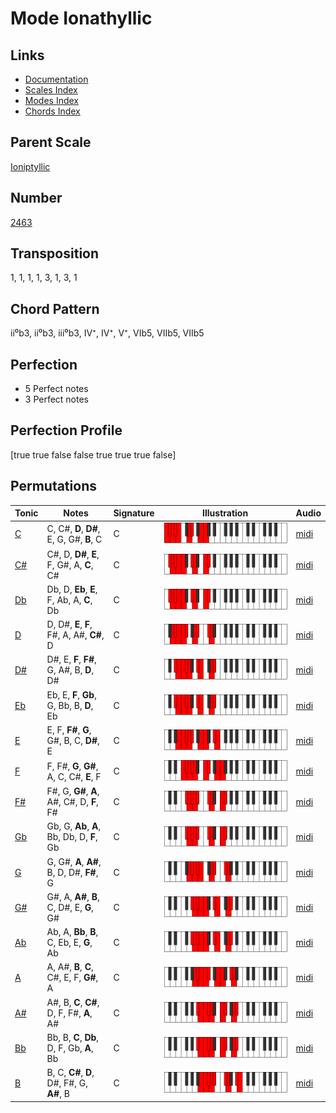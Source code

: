 # Mode Ionathyllic

## Links

- [Documentation](README.md)
- [Scales Index](Scales.md)
- [Modes Index](Modes.md)
- [Chords Index](Chords.md)

## Parent Scale

[Ioniptyllic](ScaleIoniptyllic.md)

## Number

[2463](https://ianring.com/musictheory/scales/2463)

## Transposition

1, 1, 1, 1, 3, 1, 3, 1

## Chord Pattern

ii⁰b3, ii⁰b3, iii⁰b3, IV⁺, IV⁺, V⁺, VIb5, VIIb5, VIIb5

## Perfection

- 5 Perfect notes
- 3 Perfect notes

## Perfection Profile

[true true false false true true true false]

## Permutations

| Tonic | Notes | Signature | Illustration | Audio |
|-------|-------|-----------|--------------|-------|
| [C](ModeCNaturalIonathyllic.md) | C, C#, **D**, **D#**, E, G, G#, **B**, C | C | ![CNaturalIonathyllic](ModeCNaturalIonathyllic.png) | [midi](https://github.com/edipermadi/music/blob/main/docs/ModeCNaturalIonathyllic.mid?raw=true) |
| [C#](ModeCSharpIonathyllic.md) | C#, D, **D#**, **E**, F, G#, A, **C**, C# | C | ![CSharpIonathyllic](ModeCSharpIonathyllic.png) | [midi](https://github.com/edipermadi/music/blob/main/docs/ModeCSharpIonathyllic.mid?raw=true) |
| [Db](ModeDFlatIonathyllic.md) | Db, D, **Eb**, **E**, F, Ab, A, **C**, Db | C | ![DFlatIonathyllic](ModeDFlatIonathyllic.png) | [midi](https://github.com/edipermadi/music/blob/main/docs/ModeDFlatIonathyllic.mid?raw=true) |
| [D](ModeDNaturalIonathyllic.md) | D, D#, **E**, **F**, F#, A, A#, **C#**, D | C | ![DNaturalIonathyllic](ModeDNaturalIonathyllic.png) | [midi](https://github.com/edipermadi/music/blob/main/docs/ModeDNaturalIonathyllic.mid?raw=true) |
| [D#](ModeDSharpIonathyllic.md) | D#, E, **F**, **F#**, G, A#, B, **D**, D# | C | ![DSharpIonathyllic](ModeDSharpIonathyllic.png) | [midi](https://github.com/edipermadi/music/blob/main/docs/ModeDSharpIonathyllic.mid?raw=true) |
| [Eb](ModeEFlatIonathyllic.md) | Eb, E, **F**, **Gb**, G, Bb, B, **D**, Eb | C | ![EFlatIonathyllic](ModeEFlatIonathyllic.png) | [midi](https://github.com/edipermadi/music/blob/main/docs/ModeEFlatIonathyllic.mid?raw=true) |
| [E](ModeENaturalIonathyllic.md) | E, F, **F#**, **G**, G#, B, C, **D#**, E | C | ![ENaturalIonathyllic](ModeENaturalIonathyllic.png) | [midi](https://github.com/edipermadi/music/blob/main/docs/ModeENaturalIonathyllic.mid?raw=true) |
| [F](ModeFNaturalIonathyllic.md) | F, F#, **G**, **G#**, A, C, C#, **E**, F | C | ![FNaturalIonathyllic](ModeFNaturalIonathyllic.png) | [midi](https://github.com/edipermadi/music/blob/main/docs/ModeFNaturalIonathyllic.mid?raw=true) |
| [F#](ModeFSharpIonathyllic.md) | F#, G, **G#**, **A**, A#, C#, D, **F**, F# | C | ![FSharpIonathyllic](ModeFSharpIonathyllic.png) | [midi](https://github.com/edipermadi/music/blob/main/docs/ModeFSharpIonathyllic.mid?raw=true) |
| [Gb](ModeGFlatIonathyllic.md) | Gb, G, **Ab**, **A**, Bb, Db, D, **F**, Gb | C | ![GFlatIonathyllic](ModeGFlatIonathyllic.png) | [midi](https://github.com/edipermadi/music/blob/main/docs/ModeGFlatIonathyllic.mid?raw=true) |
| [G](ModeGNaturalIonathyllic.md) | G, G#, **A**, **A#**, B, D, D#, **F#**, G | C | ![GNaturalIonathyllic](ModeGNaturalIonathyllic.png) | [midi](https://github.com/edipermadi/music/blob/main/docs/ModeGNaturalIonathyllic.mid?raw=true) |
| [G#](ModeGSharpIonathyllic.md) | G#, A, **A#**, **B**, C, D#, E, **G**, G# | C | ![GSharpIonathyllic](ModeGSharpIonathyllic.png) | [midi](https://github.com/edipermadi/music/blob/main/docs/ModeGSharpIonathyllic.mid?raw=true) |
| [Ab](ModeAFlatIonathyllic.md) | Ab, A, **Bb**, **B**, C, Eb, E, **G**, Ab | C | ![AFlatIonathyllic](ModeAFlatIonathyllic.png) | [midi](https://github.com/edipermadi/music/blob/main/docs/ModeAFlatIonathyllic.mid?raw=true) |
| [A](ModeANaturalIonathyllic.md) | A, A#, **B**, **C**, C#, E, F, **G#**, A | C | ![ANaturalIonathyllic](ModeANaturalIonathyllic.png) | [midi](https://github.com/edipermadi/music/blob/main/docs/ModeANaturalIonathyllic.mid?raw=true) |
| [A#](ModeASharpIonathyllic.md) | A#, B, **C**, **C#**, D, F, F#, **A**, A# | C | ![ASharpIonathyllic](ModeASharpIonathyllic.png) | [midi](https://github.com/edipermadi/music/blob/main/docs/ModeASharpIonathyllic.mid?raw=true) |
| [Bb](ModeBFlatIonathyllic.md) | Bb, B, **C**, **Db**, D, F, Gb, **A**, Bb | C | ![BFlatIonathyllic](ModeBFlatIonathyllic.png) | [midi](https://github.com/edipermadi/music/blob/main/docs/ModeBFlatIonathyllic.mid?raw=true) |
| [B](ModeBNaturalIonathyllic.md) | B, C, **C#**, **D**, D#, F#, G, **A#**, B | C | ![BNaturalIonathyllic](ModeBNaturalIonathyllic.png) | [midi](https://github.com/edipermadi/music/blob/main/docs/ModeBNaturalIonathyllic.mid?raw=true) |
